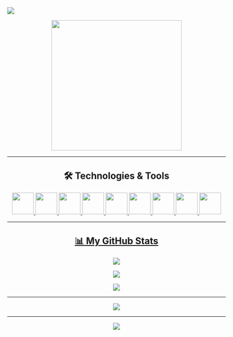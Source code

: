 <img src="https://readme-typing-svg.herokuapp.com?size=30&color=FFFFFF&background=2E3440&center=true&vCenter=true&width=1000&height=100&lines=Hello+there+%F0%9F%91%8B%2C+I'm+Hafiz!">

<p align="center">
 <img src="https://media2.giphy.com/media/qgQUggAC3Pfv687qPC/giphy.gif?cid=ecf05e47q641khfg91am7sfydtn4rcbgvpi9xspkkm6rotxx&rid=giphy.gif&ct=g" width="300">
</p>

<hr>

<h2 align="center"> 🛠️ Technologies & Tools </h2>

<p align="center">
 <a href="https://www.python.org/"><img src="https://github.com/hafiz-muhammad/hafiz-muhammad/blob/main/png-files/Python.png" height="50">
 <a href="https://getfedora.org/"><img src="https://github.com/hafiz-muhammad/hafiz-muhammad/blob/main/png-files/Fedora.png" height="50">
 <a href="https://www.raspberrypi.org/"><img src="https://github.com/hafiz-muhammad/hafiz-muhammad/blob/main/png-files/Raspberry-Pi.png" height="50">
 <a href="https://www.linuxfoundation.org/"><img src="https://github.com/hafiz-muhammad/hafiz-muhammad/blob/main/png-files/Tux.png" height="50">
 <a href="https://help.gnome.org/users/gnome-terminal/stable/"><img src="https://github.com/hafiz-muhammad/hafiz-muhammad/blob/main/png-files/GNOME-Terminal.png" height="50">
 <a href="https://github.com/"><img src="https://github.com/hafiz-muhammad/hafiz-muhammad/blob/main/png-files/Octocat.png" height="50">
 <a href="https://www.mozilla.org/en-US/firefox/new/"><img src="https://github.com/hafiz-muhammad/hafiz-muhammad/blob/main/png-files/Firefox.png" height="50">
 <a href="https://brave.com/"><img src="https://github.com/hafiz-muhammad/hafiz-muhammad/blob/main/png-files/Brave.png" height="50">
 <a href="https://vscodium.com/"><img src="https://github.com/hafiz-muhammad/hafiz-muhammad/blob/main/png-files/VSCodium.png" height="50">
</p>

<hr>
  
<h2 align="center"> 📊 My GitHub Stats </h2>

<p align="center">
 <img src="https://github-readme-stats.vercel.app/api/top-langs/?username=hafiz-muhammad&layout=compact&theme=nord">
</p>
 
<p align="center">
 <img src="https://github-readme-streak-stats.herokuapp.com?user=hafiz-muhammad&theme=nord">
</p>

<p align="center">
 <img src="https://activity-graph.herokuapp.com/graph?username=hafiz-muhammad&theme=nord">
</p>

<hr>

<p align="center">
 <img src="https://github.com/hafiz-muhammad/hafiz-muhammad/blob/output/github-contribution-grid-snake.svg">
</p>

<hr>

<div align="center">
  <img src="https://komarev.com/ghpvc/?username=hafiz-muhammad&label=Profile+views&color=blue">
</div>  
